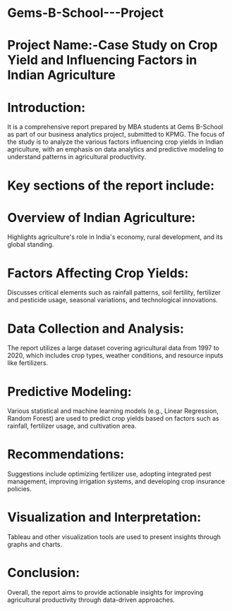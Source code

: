 # Gems-B-School---Project
# Project Name:-Case Study on Crop Yield and Influencing Factors in Indian Agriculture

# Introduction:
It is a comprehensive report prepared by MBA students at Gems B-School as part of our business analytics project, submitted to KPMG. The focus of the study is to analyze the various factors influencing crop yields in Indian agriculture, with an emphasis on data analytics and predictive modeling to understand patterns in agricultural productivity.

# Key sections of the report include:

# Overview of Indian Agriculture:
Highlights agriculture's role in India's economy, rural development, and its global standing.
# Factors Affecting Crop Yields:
Discusses critical elements such as rainfall patterns, soil fertility, fertilizer and pesticide usage, seasonal variations, and technological innovations.
# Data Collection and Analysis:
The report utilizes a large dataset covering agricultural data from 1997 to 2020, which includes crop types, weather conditions, and resource inputs like fertilizers.
# Predictive Modeling:
Various statistical and machine learning models (e.g., Linear Regression, Random Forest) are used to predict crop yields based on factors such as rainfall, fertilizer usage, and cultivation area.
# Recommendations:
Suggestions include optimizing fertilizer use, adopting integrated pest management, improving irrigation systems, and developing crop insurance policies.
# Visualization and Interpretation:
Tableau and other visualization tools are used to present insights through graphs and charts.

# Conclusion:
Overall, the report aims to provide actionable insights for improving agricultural productivity through data-driven approaches.
